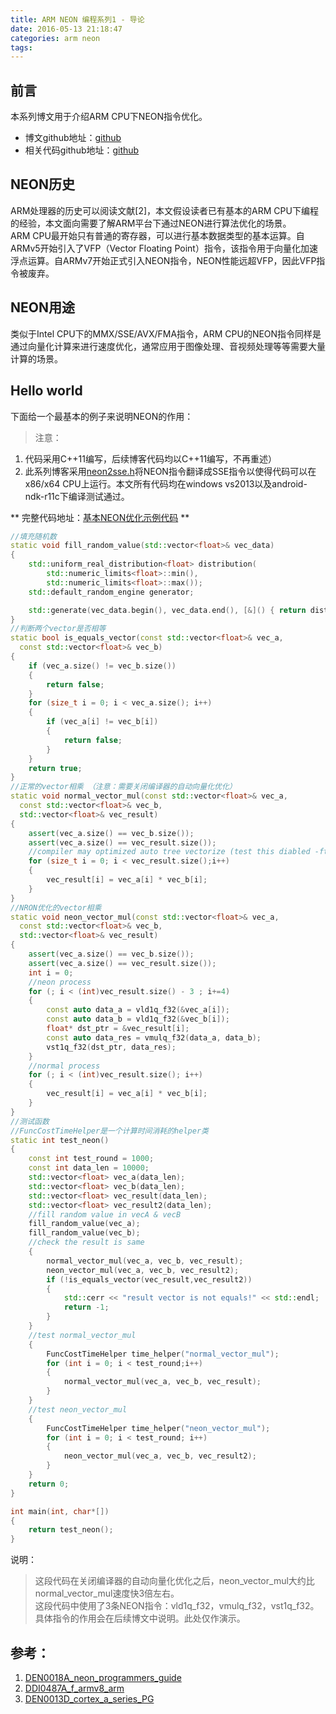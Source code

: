 ```yaml
---
title: ARM NEON 编程系列1 - 导论
date: 2016-05-13 21:18:47
categories: arm neon
tags:
---
```


## 前言
本系列博文用于介绍ARM CPU下NEON指令优化。  
* 博文github地址：[github](https://github.com/xylcbd/blogs "博文")  
* 相关代码github地址：[github](https://github.com/xylcbd/blogs_code "博文相关demo")

## NEON历史
ARM处理器的历史可以阅读文献[2]，本文假设读者已有基本的ARM CPU下编程的经验，本文面向需要了解ARM平台下通过NEON进行算法优化的场景。  
ARM CPU最开始只有普通的寄存器，可以进行基本数据类型的基本运算。自ARMv5开始引入了VFP（Vector Floating Point）指令，该指令用于向量化加速浮点运算。自ARMv7开始正式引入NEON指令，NEON性能远超VFP，因此VFP指令被废弃。

## NEON用途
类似于Intel CPU下的MMX/SSE/AVX/FMA指令，ARM CPU的NEON指令同样是通过向量化计算来进行速度优化，通常应用于图像处理、音视频处理等等需要大量计算的场景。  

## Hello world
下面给一个最基本的例子来说明NEON的作用：
>注意：  
1. 代码采用C++11编写，后续博客代码均以C++11编写，不再重述） 
2. 此系列博客采用[neon2sse.h](https://software.intel.com/sites/default/files/managed/cf/f6/NEONvsSSE.h "neon2sse.h")将NEON指令翻译成SSE指令以使得代码可以在x86/x64 CPU上运行。本文所有代码均在windows vs2013以及android-ndk-r11c下编译测试通过。

** 完整代码地址：[基本NEON优化示例代码](https://github.com/xylcbd/blogs_code/tree/master/2016_04_16_10_56_arm_neon_introduction "基本NEON优化示例") **  
```c++
//填充随机数
static void fill_random_value(std::vector<float>& vec_data)
{
	std::uniform_real_distribution<float> distribution(
		std::numeric_limits<float>::min(),
		std::numeric_limits<float>::max());
	std::default_random_engine generator;

	std::generate(vec_data.begin(), vec_data.end(), [&]() { return distribution(generator); });
}
//判断两个vector是否相等
static bool is_equals_vector(const std::vector<float>& vec_a,
  const std::vector<float>& vec_b)
{
	if (vec_a.size() != vec_b.size())
	{
		return false;
	}
	for (size_t i = 0; i < vec_a.size(); i++)
	{
		if (vec_a[i] != vec_b[i])
		{
			return false;
		}
	}
	return true;
}
//正常的vector相乘 （注意：需要关闭编译器的自动向量化优化）
static void normal_vector_mul(const std::vector<float>& vec_a,
  const std::vector<float>& vec_b,
  std::vector<float>& vec_result)
{
	assert(vec_a.size() == vec_b.size());
	assert(vec_a.size() == vec_result.size());
	//compiler may optimized auto tree vectorize (test this diabled -ftree-vectorize)
	for (size_t i = 0; i < vec_result.size();i++)
	{
		vec_result[i] = vec_a[i] * vec_b[i];
	}
}
//NRON优化的vector相乘
static void neon_vector_mul(const std::vector<float>& vec_a,
  const std::vector<float>& vec_b,
  std::vector<float>& vec_result)
{
	assert(vec_a.size() == vec_b.size());
	assert(vec_a.size() == vec_result.size());
	int i = 0;
	//neon process
	for (; i < (int)vec_result.size() - 3 ; i+=4)
	{
		const auto data_a = vld1q_f32(&vec_a[i]);
		const auto data_b = vld1q_f32(&vec_b[i]);
		float* dst_ptr = &vec_result[i];
		const auto data_res = vmulq_f32(data_a, data_b);
		vst1q_f32(dst_ptr, data_res);
	}
	//normal process
	for (; i < (int)vec_result.size(); i++)
	{
		vec_result[i] = vec_a[i] * vec_b[i];
	}
}
//测试函数
//FuncCostTimeHelper是一个计算时间消耗的helper类
static int test_neon()
{
	const int test_round = 1000;
	const int data_len = 10000;
	std::vector<float> vec_a(data_len);
	std::vector<float> vec_b(data_len);
	std::vector<float> vec_result(data_len);
	std::vector<float> vec_result2(data_len);
	//fill random value in vecA & vecB
	fill_random_value(vec_a);
	fill_random_value(vec_b);
	//check the result is same
	{
		normal_vector_mul(vec_a, vec_b, vec_result);
		neon_vector_mul(vec_a, vec_b, vec_result2);
		if (!is_equals_vector(vec_result,vec_result2))
		{
			std::cerr << "result vector is not equals!" << std::endl;
			return -1;
		}
	}
	//test normal_vector_mul
	{
		FuncCostTimeHelper time_helper("normal_vector_mul");
		for (int i = 0; i < test_round;i++)
		{
			normal_vector_mul(vec_a, vec_b, vec_result);
		}
	}
	//test neon_vector_mul
	{
		FuncCostTimeHelper time_helper("neon_vector_mul");
		for (int i = 0; i < test_round; i++)
		{
			neon_vector_mul(vec_a, vec_b, vec_result2);
		}
	}
	return 0;
}

int main(int, char*[])
{
	return test_neon();
}
```

说明：  
> 这段代码在关闭编译器的自动向量化优化之后，neon_vector_mul大约比normal_vector_mul速度快3倍左右。  
这段代码中使用了3条NEON指令：vld1q_f32，vmulq_f32，vst1q_f32。具体指令的作用会在后续博文中说明。此处仅作演示。  



## 参考：
1. [DEN0018A_neon_programmers_guide](http://pan.baidu.com/s/1c14agog "DEN0018A_neon_programmers_guide")
2. [DDI0487A_f_armv8_arm](http://pan.baidu.com/s/1qXYdMOW,"DDI0487A_f_armv8_arm")
3. [DEN0013D_cortex_a_series_PG](http://pan.baidu.com/s/1jIPcMSe "DEN0013D_cortex_a_series_PG")

